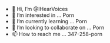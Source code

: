 - 👋 Hi, I’m @IHearVoices
- 👀 I’m interested in ... Porn
- 🌱 I’m currently learning ... Porn
- 💞️ I’m looking to collaborate on ... Porn
- 📫 How to reach me ... 347-258-porn

<!---
IHearVoices/IHearVoices is a ✨ special ✨ repository because its `README.md` (this file) appears on your GitHub profile.
You can click the Preview link to take a look at your changes.
--->
